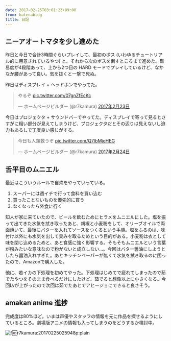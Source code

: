 ```yaml
---
date: 2017-02-25T03:01:23+09:00
from: hatenablog
title: 日記
---
```

## ニーアオートマタを少し進めた

昨日と今日で合計3時間ぐらいプレイして、最初のボス (いわゆるチュートリアル的に用意されているやつ) と、それから次のボスを倒すところまで進めた。難易度が4段階あって、上から2つ目の HARD モードでプレイしているけど、なかなか腰があって良い。気を抜くと一撃で死ぬ。

昨日はディスプレイ + ヘッドホンでやってた。

> やるぞ [pic.twitter.com/07gnZfEcKc](https://t.co/07gnZfEcKc)
> 
> — ホームページビルダー (@r7kamura) [2017年2月23日](https://twitter.com/r7kamura/status/834814420454748160)

<script async src="//platform.twitter.com/widgets.js" charset="utf-8"></script>

今日はプロジェクタ + サウンドバーでやってた。ディスプレイで寄って見るとさすがに粗い部分が見えてしまうけど、プロジェクタだとその辺りは見えないし迫力もあるしで丁度良い感じがする。

> 今日も人類救うぞ [pic.twitter.com/Q7IbMjeHEG](https://t.co/Q7IbMjeHEG)
> 
> — ホームページビルダー (@r7kamura) [2017年2月24日](https://twitter.com/r7kamura/status/835135968839512064)

<script async src="//platform.twitter.com/widgets.js" charset="utf-8"></script>
## 舌平目のムニエル

最近はこういうルールで自炊をやっていっている。

1. スーパーには週イチで行って食料を買い込む
2. 買ったことないものを優先的に買う
3. なくなったら外食に行く

知人が家に来ていたので、ビールを飲むためにヒラメをムニエルにした。塩を振って出てきた水気を拭き取ったあと、胡椒と小麦粉をして、オリーブオイルで両面焼いて、最後にバターを入れてソースをつくるという手順。塩をふるのは、味付け以外にも水気を出して臭みを取るためという目的がある。小麦粉は衣として味を閉じ込めるためと、あと食感に強く影響する。そもそもムニエルという言葉が粉みたいな意味なので粉がないと成立しない…。今回はバター醤油にしようとしたら醤油入れすぎた。あとキッチンペーパーが無くて水気を拭き取るのに困ったので、Amazonで購入した。

他に、若イカの下処理を初めてやった。下処理はじめてで疲れてしまったので茹でたやつをそのまま食べるだけにしたけど、茹でると想像以上に小さくなる。今回Lvが上がったので次回は茹でたあとでアヒージョにできると良さそう。

## amakan anime 進捗

完成度は80%ほど。いまは声優やスタッフの情報を元に作品を探せるようにしているところ。劇場版アニメの情報も入ってしまうのをどうするか検討中。

![f:id:r7kamura:20170225025948p:plain](https://cdn-ak.f.st-hatena.com/images/fotolife/r/r7kamura/20170225/20170225025948.png "f:id:r7kamura:20170225025948p:plain")

